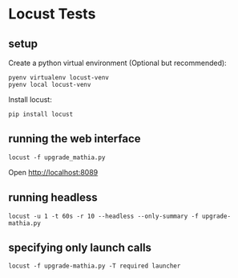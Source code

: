 # Locust Tests

## setup

Create a python virtual environment (Optional but recommended):

    pyenv virtualenv locust-venv
    pyenv local locust-venv

Install locust:

    pip install locust

## running the web interface

    locust -f upgrade_mathia.py

Open <http://localhost:8089>

## running headless

    locust -u 1 -t 60s -r 10 --headless --only-summary -f upgrade-mathia.py

## specifying only launch calls

    locust -f upgrade-mathia.py -T required launcher
